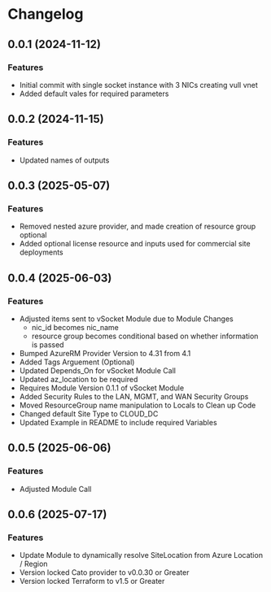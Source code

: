 # Changelog

## 0.0.1 (2024-11-12)

### Features
- Initial commit with single socket instance with 3 NICs creating vull vnet
- Added default vales for required parameters

## 0.0.2 (2024-11-15)

### Features
- Updated names of outputs

## 0.0.3 (2025-05-07)

### Features
- Removed nested azure provider, and made creation of resource group optional
- Added optional license resource and inputs used for commercial site deployments

## 0.0.4 (2025-06-03)

### Features
- Adjusted items sent to vSocket Module due to Module Changes 
  - nic_id becomes nic_name
  - resource group becomes conditional based on whether information is passed 
- Bumped AzureRM Provider Version to 4.31 from 4.1 
- Added Tags Arguement (Optional)
- Updated Depends_On for vSocket Module Call
- Updated az_location to be required
- Requires Module Version 0.1.1 of vSocket Module
- Added Security Rules to the LAN, MGMT, and WAN Security Groups 
- Moved ResourceGroup name manipulation to Locals to Clean up Code 
- Changed default Site Type to CLOUD_DC
- Updated Example in README to include required Variables

## 0.0.5 (2025-06-06)

### Features
- Adjusted Module Call

## 0.0.6 (2025-07-17)

### Features 
- Update Module to dynamically resolve SiteLocation from Azure Location / Region 
- Version locked Cato provider to v0.0.30 or Greater 
- Version locked Terraform to v1.5 or Greater 
